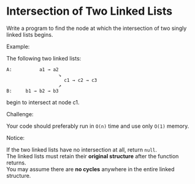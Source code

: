 # Intersection of Two Linked Lists

Write a program to find the node at which the intersection of two singly linked lists begins.

Example:

The following two linked lists:
```
A:          a1 → a2
                   ↘
                     c1 → c2 → c3
                   ↗            
B:     b1 → b2 → b3
```
begin to intersect at node c1.

Challenge:

Your code should preferably run in `O(n)` time and use only `O(1)` memory.

Notice:

If the two linked lists have no intersection at all, return `null`.   
The linked lists must retain their **original structure** after the function returns.  
You may assume there are **no cycles** anywhere in the entire linked structure.  